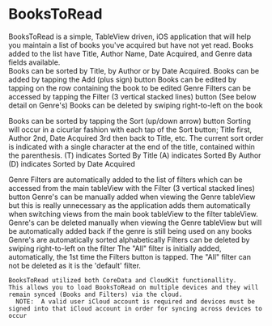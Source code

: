 # BooksToRead

BooksToRead is a simple, TableView driven, iOS application that will help you maintain a list of books you've acquired but have not yet read. 
Books added to the list have Title, Author Name, Date Acquired, and Genre data fields available.  
Books can be sorted by Title, by Author or by Date Acquired.
Books can be added by tapping the Add (plus sign) button
Books can be edited by tapping on the row containing the book to be edited
Genre Filters can be accessed by tapping the Filter (3 vertical stacked lines) button (See below detail on Genre's)
Books can be deleted by swiping right-to-left on the book 

Books can be sorted by tapping the Sort (up/down arrow) button
    Sorting will occur in a cicurlar fashion with each tap of the Sort button; Title first, Author 2nd, Date Acquired 3rd then back to Title, etc.
    The current sort order is indicated with a single character at the end of the title, contained within the parenthesis.
    (T) indicates Sorted By Title
    (A) indicates Sorted By Author
    (D) indicates Sorted by Date Acquired
    
    
Genre Filters are automatically added to the list of filters which can be accessed from the main tableView with the Filter (3 vertical stacked lines) button
    Genre's can be manually added when viewing the Genre tableView but this is really unnecessary as the application adds them automatically when switching
    views from the main book tableView to the filter tableView.
    Genre's can be deleted manually when viewing the Genre tableView but will be automatically added back if the genre is still being used on any books
    Genre's are automatically sorted alphabetically
    Filters can be deleted by swiping right-to-left on the filter
    The "All" filter is initially added, automatically,  the 1st time the Filters button is tapped.
    The "All" filter can not be deleted as it is the 'default' filter.
    
    BooksToRead utilized both CoreData and CloudKit functionallity.
    This allows you to load BooksToRead on multiple devices and they will remain synced (Books and Filters) via the cloud.
      NOTE:  A valid user iCloud account is required and devices must be signed into that iCloud account in order for syncing across devices to occur
    
